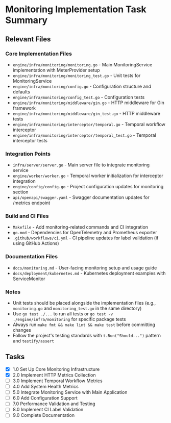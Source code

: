 # Monitoring Implementation Task Summary

## Relevant Files

### Core Implementation Files

- `engine/infra/monitoring/monitoring.go` - Main MonitoringService implementation with MeterProvider setup
- `engine/infra/monitoring/monitoring_test.go` - Unit tests for MonitoringService
- `engine/infra/monitoring/config.go` - Configuration structure and defaults
- `engine/infra/monitoring/config_test.go` - Configuration tests
- `engine/infra/monitoring/middleware/gin.go` - HTTP middleware for Gin framework
- `engine/infra/monitoring/middleware/gin_test.go` - HTTP middleware tests
- `engine/infra/monitoring/interceptor/temporal.go` - Temporal workflow interceptor
- `engine/infra/monitoring/interceptor/temporal_test.go` - Temporal interceptor tests

### Integration Points

- `infra/server/server.go` - Main server file to integrate monitoring service
- `engine/worker/worker.go` - Temporal worker initialization for interceptor integration
- `engine/config/config.go` - Project configuration updates for monitoring section
- `api/openapi/swagger.yaml` - Swagger documentation updates for /metrics endpoint

### Build and CI Files

- `Makefile` - Add monitoring-related commands and CI integration
- `go.mod` - Dependencies for OpenTelemetry and Prometheus exporter
- `.github/workflows/ci.yml` - CI pipeline updates for label validation (if using GitHub Actions)

### Documentation Files

- `docs/monitoring.md` - User-facing monitoring setup and usage guide
- `docs/deployment/kubernetes.md` - Kubernetes deployment examples with ServiceMonitor

### Notes

- Unit tests should be placed alongside the implementation files (e.g., `monitoring.go` and `monitoring_test.go` in the same directory)
- Use `go test ./...` to run all tests or `go test -v ./engine/infra/monitoring` for specific package tests
- Always run `make fmt && make lint && make test` before committing changes
- Follow the project's testing standards with `t.Run("Should...")` pattern and `testify/assert`

## Tasks

- [x] 1.0 Set Up Core Monitoring Infrastructure
- [x] 2.0 Implement HTTP Metrics Collection
- [ ] 3.0 Implement Temporal Workflow Metrics
- [ ] 4.0 Add System Health Metrics
- [ ] 5.0 Integrate Monitoring Service with Main Application
- [ ] 6.0 Add Configuration Support
- [ ] 7.0 Performance Validation and Testing
- [ ] 8.0 Implement CI Label Validation
- [ ] 9.0 Complete Documentation

